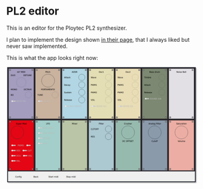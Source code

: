 # PL2 editor

This is an editor for the Ploytec PL2 synthesizer.

I plan to implement the design shown [in their page](https://www.ploytec.com/pl2/), that I always liked but never saw implemented.

This is what the app looks right now:

![Screenshot](screen.png)
